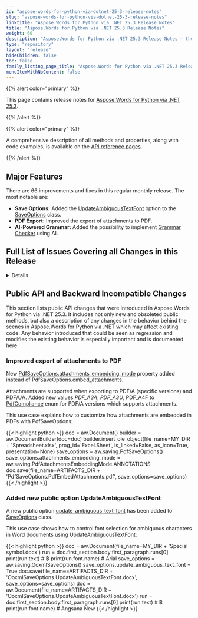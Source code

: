 ```yaml
---
id: "aspose-words-for-python-via-dotnet-25-3-release-notes"
slug: "aspose-words-for-python-via-dotnet-25-3-release-notes"
linktitle: "Aspose.Words for Python via .NET 25.3 Release Notes"
title: "Aspose.Words for Python via .NET 25.3 Release Notes"
weight: 60
description: "Aspose.Words for Python via .NET 25.3 Release Notes – the latest updates and fixes."
type: "repository"
layout: "release"
hideChildren: false
toc: false
family_listing_page_title: "Aspose.Words for Python via .NET 25.3 Release Notes"
menuItemWithNoContent: false
---
```


{{% alert color="primary" %}}

This page contains release notes for [Aspose.Words for Python via .NET 25.3](https://pypi.org/project/aspose-words/24.3.0/).

{{% /alert %}}

{{% alert color="primary" %}}

A comprehensive description of all methods and properties, along with code examples, is available on the [API reference pages](https://reference.aspose.com/words/python-net/).

{{% /alert %}}

## Major Features

There are 66 improvements and fixes in this regular monthly release. The most notable are:

- **Save Options:** Added the [UpdateAmbiguousTextFont](https://reference.aspose.com/words/python-net/aspose.words.saving/saveoptions/updateambiguoustextfont/) option to the [SaveOptions](https://reference.aspose.com/words/python-net/aspose.words.saving/saveoptions/) class.
- **PDF Export:** Improved the export of attachments to PDF.
- **AI-Powered Grammar:** Added the possibility to implement [Grammar Checker](https://reference.aspose.com/words/python-net/aspose.words.ai/iaimodeltext/check_grammar/) using AI.

## Full List of Issues Covering all Changes in this Release

<details>
1. Implement non-inscribed objects support
2. Add possibility to check Grammar using Anthropic AI
3. Consider supporting PDF A3 compliance
4. Add possibility to implement Grammar Checker using AI
5. Import paragraph structure as MS Word does
6. Add support for 'mso-style-name' values that match HTML color names
7. Write 'w15:restartNumberingAfterBreak="0"' on list definitions
8. DOCX to DOCX: Saving document changes font
9. RTF to PDF: Extra blank page in the output
10. FileLoadException is thrown upon loading PDF
11. Merging DOCX after page extraction does not preserve list numbering 
12. Import formatting of the "HTML Variable" style from "var" selectors in MsoHtml
13. Extra empty TOC item appears after updating fields
14. Hyperlink styles are imported incorrectly from MsoHtml
15. Treemap chart is converted to image after calling UpdatePageLayout
16. Could not create the bitmap with the specified parameters exception is thrown upon rendering
17. Wrapping in OfficeMath is incorrect after rendering
18. Font is changed after executing mail merge
19. NullReferenceException is thrown upon rendering document
20. Image is lost after rendering document
21. Issues after updating to new SkiaSharp 3.x.x
22. Exception after updating to new version of SkiaSharp 3.x.x
23. PDF revision comments are displayed in English in windows Chinese locale
24. Update font fallback table for Thai language
25. Headings are not recognized upon PDF to DOCX conversion
26. Cropped images are improperly converted from PDF
27. RTL text alignment is incorrect after converting to HTML
28. ArgumentException is thrown upon calling UpdateActualReferenceMarks
29. Table layout is changed after open/save DOCX
30. Comment is added when PdfSaveOptions.EmbedAttachments is enabled
31. Text offset when Word to PDF converting
32. Bookmark is lost after comparing documents
33. Shape position is incorrect after rendering.
34. Incorrect rotation center and origin calculation for 3D extrusion effect
35. There are no code comments for AW and Wordize in Net6 and higher.
36. Metafile is rendered improperly in .NET Standard.
37. InvalidOperationException is thrown upon converting DOCX to DOC
38. Curved connectors position is slightly incorrect after rendering.
39. Incorrect DML group elements layout
40. NullReferenceException is thrown upon removing nodes from SDT
41. Clipping the points of smoothed series with an extremely large value
42. Numbering is changed after merging documents with Document.MergeDocuments
43. Text inside oMath element is wrapped incorrectly
44. Hebrew text is read improperly from HTML.
45. "Cannot translate from 'Span' in 'Textbox' to 'Column'" during conversion to PDF
46. Metafile is not rendered in .NET Standard
47. Metered License Timeout settings
48. Broken links in HTML test files
49. Text color changed after open/save RTF file
50. Exception when saving document with StructuredDocumentTag and CustomXmlPart mapping
51. Styles are imported incorrectly from MsoHtml
52. Changes in obfuscation settings required
53. ArgumentException is thrown upon comparing document
54. Import formatting from "listing", "pre", and "xmp" selectors into the "HTML Preformatted" built-in style
55. Incorrect table convertion to MD
56. Added space after 8pt to each paragraph after AppendDocumend
57. Font in shape is changed after inserting document with ImportFormatMode.KeepSourceFormatting
58. Letters contains lost or modified diacritic marks
59. LockContents not Working for RichText when inserting HTML
60. Redactions are not properly applied to PDF produced by Aspose.Words
61. Table regularity check filed for PDF produced by Aspose.Words
62. Merger plugin tests fail
63. Add support of loading CHM to plugin licenses
64. PDF-to-DOCX: Cropped image layout not preserved during conversion
65. The images in documents are sometimes replaced by the red cross image
66. Unable to load DOCX file: FormatException: String '0' was not recognized as a valid Boolean
</details>

## Public API and Backward Incompatible Changes

This section lists public API changes that were introduced in Aspose.Words for Python via .NET 25.3. It includes not only new and obsoleted public methods, but also a description of any changes in the behavior behind the scenes in Aspose.Words for Python via .NET which may affect existing code. Any behavior introduced that could be seen as regression and modifies the existing behavior is especially important and is documented here.

### Improved export of attachments to PDF

New [PdfSaveOptions.attachments_embedding_mode](https://reference.aspose.com/words/python-net/aspose.words.saving/pdfsaveoptions/attachmentsembeddingmode/) property added instead of PdfSaveOptions.embed_attachments.

Attachments are supported when exporting to PDF/A (specific versions) and PDF/UA. 
Added new values *PDF_A3A*, *PDF_A3U*, PDF_A4F to [PdfCompliance](https://reference.aspose.com/words/python-net/aspose.words.saving/pdfcompliance/) enum for PDF/A versions which supports attachments. 

This use case explains how to customize how attachments are embedded in PDFs with PdfSaveOptions:

{{< highlight python >}}
doc = aw.Document()
builder = aw.DocumentBuilder(doc=doc)
builder.insert_ole_object(file_name=MY_DIR + 'Spreadsheet.xlsx', prog_id='Excel.Sheet', is_linked=False, as_icon=True, presentation=None)
save_options = aw.saving.PdfSaveOptions()
save_options.attachments_embedding_mode = aw.saving.PdfAttachmentsEmbeddingMode.ANNOTATIONS
doc.save(file_name=ARTIFACTS_DIR + 'PdfSaveOptions.PdfEmbedAttachments.pdf', save_options=save_options)
{{< /highlight >}}

### Added new public option UpdateAmbiguousTextFont

A new public option [update_ambiguous_text_font](https://reference.aspose.com/words/python-net/aspose.words.saving/saveoptions/updateambiguoustextfont/) has been added to [SaveOptions](https://reference.aspose.com/words/python-net/aspose.words.saving/saveoptions/) class.

This use case shows how to control font selection for ambiguous characters in Word documents using UpdateAmbiguousTextFont:

{{< highlight python >}}
doc = aw.Document(file_name=MY_DIR + 'Special symbol.docx')
run = doc.first_section.body.first_paragraph.runs[0]
print(run.text)  # ฿
print(run.font.name)  # Arial
save_options = aw.saving.OoxmlSaveOptions()
save_options.update_ambiguous_text_font = True
doc.save(file_name=ARTIFACTS_DIR + 'OoxmlSaveOptions.UpdateAmbiguousTextFont.docx', save_options=save_options)
doc = aw.Document(file_name=ARTIFACTS_DIR + 'OoxmlSaveOptions.UpdateAmbiguousTextFont.docx')
run = doc.first_section.body.first_paragraph.runs[0]
print(run.text)  # ฿
print(run.font.name)  # Angsana New
{{< /highlight >}}

